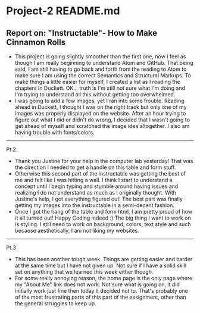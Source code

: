 # Project-2 README.md
## Report on: "Instructable"- How to Make Cinnamon Rolls
*  This project is going slightly smoother than the first one, now I feel as though I am really beginning to understand Atom and GitHub. That being said, I am still having to go back and forth from the reading to Atom to make sure I am using the correct Semantics and Structural Markups. To make things a little easier for myself, I created a list as I reading the chapters in Duckett. OK... truth is I'm still not sure what I'm doing and I'm trying to understand all this without getting too overwhelmed.
*  I was going to add a few images, yet I ran into some trouble. Reading ahead in Duckett, I thought I was on the right track but only one of my images was properly displayed on the website. After an hour trying to figure out what I did or didn't do wrong, I decided that I wasn't going to get ahead of myself and scratched the image idea altogether. I also am having trouble with fonts/colors.
---
Pt.2
* Thank you Justine for your help in the computer lab yesterday! That was the direction I needed to get a handle on this table and form stuff.
* Otherwise this second part of the instructable was getting the best of me and felt like I was hitting a wall. I think I start to understand a concept until I begin typing and stumble around having issues and realizing I do not understand as much as I originally thought. With Justine's help, I got everything figured out! The best part was finally getting my images into the instructable in a semi-decent fashion.
* Once I got the hang of the table and form html, I am pretty proud of how it all turned out! Happy Coding indeed :) The big thing I want to work on is styling. I still need to work on background, colors, text style and such because aesthetically, I am not liking my websites.
---
Pt.3
* This has been another tough week. Things are getting easier and harder at the same time but I have not given up. Not sure if I have a solid skill set on anything that we learned this week either though.
* For some really annoying reason, the home page is the only page where my "About Me" link does not work. Not sure what is going on, it did initially work just fine then today it decided not to. That's probably one of the most frustrating parts of this part of the assignment, other than the general struggles to keep up.  
